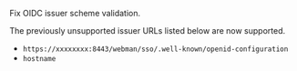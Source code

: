 Fix OIDC issuer scheme validation.

The previously unsupported issuer URLs listed below are now supported.

- `https://xxxxxxxx:8443/webman/sso/.well-known/openid-configuration`
- `hostname`
